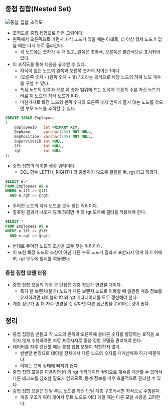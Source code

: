 ## 중첩 집합(Nested Set)
![중첩_집합_조직도](https://github.com/Evil-Goblin/BookStudy/assets/74400861/844800cb-3ae3-4631-8a4c-9a9b0ec2b7b9)
- 조직도를 중첩 집합으로 만든 그림이다.
- 왼쪽에서 오른쪽으로 가면서 자식 노드가 있을 때는 아래로, 더 이상 형제 노드가 없을 때는 다시 위로 올라간다.
  - 각 노드에는 숫자가 두 개 있고, 왼쪽은 초록색, 오른쪽은 빨간색으로 표시되어 있다.
- 이 조직도를 통해 다음을 유추할 수 있다.
  - 자식이 없는 노드의 왼쪽과 오른쪽 숫자의 차이는 1이다.
  - (오른쪽 숫자 - (왼쪽 숫자 + 1)) / 2 라는 공식으로 해당 노드의 하위 노드 개수를 구할 수 있다.
  - 특정 노드의 왼쪽과 오른 쪽 숫자 범위에 드는 왼쪽과 오른쪽 수를 가진 노드가 바로 이 노드의 자식 노드가 된다.
  - 마찬가지로 특정 노드의 왼쪽 숫자와 오른쪽 숫자 범위에 들지 않는 노드를 찾으면 부모 노드를 추적할 수 있다.

```sql
CREATE TABLE Employees
(
    EmployeeID   int PRIMARY KEY,
    EmpName      varchar(255) NOT NULL,
    EmpPosition  varchar(255) NOT NULL,
    SupervisorID int NULL,
    lft          int NULL,
    rgt          int NULL
);
```
- 중첩 집합의 데이블 생성 쿼리이다.
  - SQL 함수 LEFT(), RIGHT() 와 충돌하지 않도록 컬럼을 lft, rgt 라고 하였다.

```sql
SELECT e.*
FROM Employees AS e
WHERE e.lft >= @lft
  AND e.rgt <= @rgt;
```
- 주어진 노드의 자식 노드를 모두 찾는 쿼리이다.
- 잘못된 결과가 나오지 않게 하려면 lft 와 rgt 모두에 필터를 적용해야 한다.

```sql
SELECT *
FROM Employees AS e
WHERE e.lft <= @lft
  AND e.rgt >= @rgt;
```
- 반대로 주어진 노드의 조상을 모두 찾는 쿼리이다.
- 이 또한 특정 노드의 조상이 아닌 다른 부모 노드가 결과에 포함되지 않게 하기 위해 lft, rgt 모두에 필터를 적용했다.

### 중첩 집합 모델 단점
- 중첩 집합 모델의 가장 큰 단점은 계층 정보가 변경될 때이다.
  - 특히 한 브랜치(분기) 노드가 다른 브랜치 노드로 이동할 때 일관된 계층 정보를 유지하려면 테이블의 lft 와  rgt 메타데이터를 모두 갱신해야 한다.
- 계층 정보가 좀 더 자주 변경될 것 같다면 다른 접근법을 고려하는 것이 좋다.

## 정리
- 중첩 집합을 만들고 각 노드의 왼쪽과 오른쪽에 올바른 숫자를 할당하는 로직을 보이지 않게 수행하려면 저장 프로시저로 중첩 집합 모델을 관리해야 한다.
- 데이터를 자주 갱신할 때는 중첩 집합 모델이 적합하지 않다.
  - 빈번한 변경으로 테이블 전체에서 다른 노드의 숫자를 재계산해야 하기 때문이다.
  - 이때는 교착 상태에 빠지기 쉽다.
- 중첩 집합 모델을 이용하면 lft 와 rgt 메타데이터 컬럼으로 개수를 계산할 수 있어서 다른 레코드를 참조할 필요가 없으므로, 통계 정보를 매우 효율적으로 관리할 수 있다.
- 중첩 집합 모델은 단일 루트 노드를 가진 단일 계층 구조에서만 최적으로 수행된다.
  - 계층 구조가 여러 개여서 루트 노드도 여러 개일 때는 다른 모델 사용을 고려한다.

